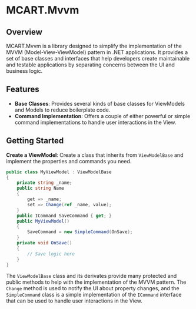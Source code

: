 # MCART.Mvvm
## Overview
MCART.Mvvm is a library designed to simplify the implementation of the MVVM (Model-View-ViewModel) pattern in .NET applications. It provides a set of base classes and interfaces that help developers create maintainable and testable applications by separating concerns between the UI and business logic.

## Features
- **Base Classes**: Provides several kinds of base classes for ViewModels and Models to reduce boilerplate code.
- **Command Implementation**: Offers a couple of either powerful or simple command implementations to handle user interactions in the View.

## Getting Started
**Create a ViewModel**: Create a class that inherits from `ViewModelBase` and implement the properties and commands you need.
```csharp
public class MyViewModel : ViewModelBase
{
	private string _name;
	public string Name
	{
		get => _name;
		set => Change(ref _name, value);
	}
	public ICommand SaveCommand { get; }
	public MyViewModel()
	{
		SaveCommand = new SimpleCommand(OnSave);
	}
	private void OnSave()
	{
		// Save logic here
	}
}
```
The `ViewModelBase` class and its derivates provide many protected and public methods to help with the implementation of the MVVM pattern. The `Change` method is used to notify the UI about property changes, and the `SimpleCommand` class is a simple implementation of the `ICommand` interface that can be used to handle user interactions in the View.